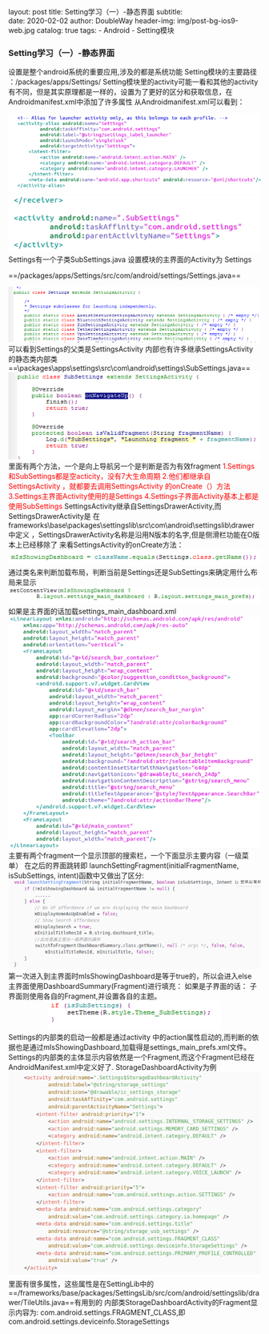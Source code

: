 layout:     post
title:      Setting学习（一）-静态界面
subtitle:   
date:       2020-02-02
author:     DoubleWay
header-img: img/post-bg-ios9-web.jpg
catalog: 	 true
tags:
    - Android
    - Setting模块
    
    
### Setting学习（一）-静态界面
设置是整个android系统的重要应用,涉及的都是系统功能
Setting模块的主要路径 ：/packages/apps/Settings/
Setting模块里的activity可能一看和其他的activity有不同，但是其实原理都是一样的，设置为了更好的区分和获取信息，在Androidmanifest.xml中添加了许多属性
从Androidmanifest.xml可以看到：
<div align="center">
	<img src="/img/2020-02-02/Setting学习-静态界面/2020-02-02-1.1.png">  
</div>  
<div align="center">
	<img src="/img/2020-02-02/Setting学习-静态界面/2020-02-02-1.3.png">  
</div> 
Settings有一个子类SubSettings.java
设置模块的主界面的Activity为 Settings

==/packages/apps/Settings/src/com/android/settings/Settings.java==
<div align="center">
	<img src="/img/2020-02-02/Setting学习-静态界面/2020-02-02-1.5.png">  
</div> 
可以看到Settings的父类是SettingsActivity 内部也有许多继承SettingsActivity 的静态类内部类
==\packages\apps\settings\src\com\android\settings\SubSettings.java==
<div align="center">
	<img src="/img/2020-02-02/Setting学习-静态界面/2020-02-02-1.7.png">  
</div> 
里面有两个方法，一个是向上导航另一个是判断是否为有效fragment
<font color='red'>1.Settings和SubSettings都是空acticity，没有7大生命周期
2.他们都继承自SettingsActivity ，就都要去调用SettingsActivity 的onCreate（）方法
3.Settings主界面Activity使用的是Settings
4.Settings子界面Activity基本上都是使用SubSettings</font>
SettingsActivity继承自SettingsDrawerActivity,而SettingsDrawerActivity是
在frameworks\base\packages\settingslib\src\com\android\settingslib\drawer中定义
，SettingsDrawerActivity名称是沿用N版本的名字,但是侧滑栏功能在O版本上已经移除了
来看SettingsActivity的onCreate方法：
<div align="center">
	<img src="/img/2020-02-02/Setting学习-静态界面/2020-02-02-1.9.png">  
</div> 
通过类名来判断加载布局，判断当前是Settings还是SubSettings来确定用什么布局来显示
<div align="center">
	<img src="/img/2020-02-02/Setting学习-静态界面/2020-02-02-1.11.png">  
</div> 
如果是主界面的话加载settings_main_dashboard.xml
<div align="center">
	<img src="/img/2020-02-02/Setting学习-静态界面/2020-02-02-1.13.png">  
</div> 
主要有两个fragment一个显示顶部的搜索栏，一个下面显示主要内容（一级菜单）
在之后的界面跳转即 launchSettingFragment(initialFragmentName, isSubSettings, intent)函数中又做出了区分:
<div align="center">
	<img src="/img/2020-02-02/Setting学习-静态界面/2020-02-02-1.15.png">  
</div> 
第一次进入到主界面时mIsShowingDashboard是等于true的，所以会进入else
主界面使用DashboardSummary(Fragment)进行填充：
如果是子界面的话：
子界面则使用各自的Fragment,并设置各自的主题。
<div align="center">
	<img src="/img/2020-02-02/Setting学习-静态界面/2020-02-02-1.17.png">  
</div> 
Settings的内部类的启动一般都是通过activity 中的action属性启动的,而判断的依据也是通过mIsShowingDashboard,加载得是settings_main_prefs.xml文件。
Settings的内部类的主体显示内容依然是一个Fragment,而这个Fragment已经在AndroidManifest.xml中定义好了.
StorageDashboardActivity为例
<div align="center">
	<img src="/img/2020-02-02/Setting学习-静态界面/2020-02-02-1.19.png">  
</div> 
里面有很多属性，这些属性是在SettingLib中的
==/frameworks/base/packages/SettingsLib/src/com/android/settingslib/drawer/TileUtils.java==有用到的
内部类StorageDashboardActivity的Fragment显示内容为:
com.android.settings.FRAGMENT_CLASS,即com.android.settings.deviceinfo.StorageSettings
